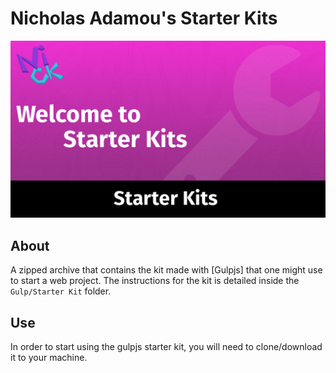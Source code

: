 # Nicholas Adamou's Starter Kits
![Project Preview](Other/thumbnail.png)

## About 

A zipped archive that contains the kit made with [Gulpjs] that one might use to start a web project. The instructions for the kit is detailed inside the `Gulp/Starter Kit` folder. 

## Use

In order to start using the gulpjs starter kit, you will need to clone/download it to your machine.
